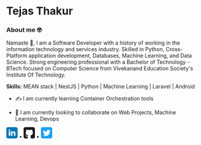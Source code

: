 # Tejas Thakur
### About me 🤓
Namaste :pray:, I am a Software Developer with a history of working in the information technology and services industry. Skilled in Python, Cross-Platform application development, Databases, Machine Learning, and Data Science. Strong engineering professional with a Bachelor of Technology - BTech focused on Computer Science from Vivekanand Education Society's Institute Of Technology. 

**Skills:** MEAN stack | NestJS | Python | Machine Learning | Laravel | Android 

- ✍️ I am currently learning Container Orchestration tools

- 🌱  I am currently looking to collaborate on Web Projects, Machine Learning, Devops

<a href = https://www.linkedin.com/in/tejasthakur29><img src=https://raw.githubusercontent.com/edent/SuperTinyIcons/master/images/svg/linkedin.svg height='30' weight='30'></a> • <a href = https://github.com/teanth98><img src=https://raw.githubusercontent.com/edent/SuperTinyIcons/master/images/svg/github.svg height='30' weight='30'></a> • <a href = https://twitter.com/teanth98><img src=https://raw.githubusercontent.com/edent/SuperTinyIcons/master/images/svg/twitter.svg height='30' weight='30'></a>
